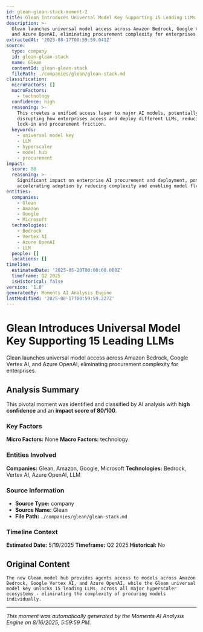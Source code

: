 ```yaml
---
id: glean-glean-stack-moment-2
title: Glean Introduces Universal Model Key Supporting 15 Leading LLMs
description: >-
  Glean launches universal model access across Amazon Bedrock, Google Vertex AI,
  and Azure OpenAI, eliminating procurement complexity for enterprises.
extractedAt: '2025-08-17T00:59:59.041Z'
source:
  type: company
  id: glean-glean-stack
  name: Glean
  contentId: glean-glean-stack
  filePath: ./companies/glean/glean-stack.md
classification:
  microFactors: []
  macroFactors:
    - technology
  confidence: high
  reasoning: >-
    This creates a unified access layer to major AI models, potentially
    disrupting how enterprises access and deploy different LLMs, reducing vendor
    lock-in and procurement friction.
  keywords:
    - universal model key
    - LLM
    - hyperscaler
    - model hub
    - procurement
impact:
  score: 80
  reasoning: >-
    Significant impact on enterprise AI procurement and deployment, potentially
    accelerating adoption by reducing complexity and enabling model flexibility.
entities:
  companies:
    - Glean
    - Amazon
    - Google
    - Microsoft
  technologies:
    - Bedrock
    - Vertex AI
    - Azure OpenAI
    - LLM
  people: []
  locations: []
timeline:
  estimatedDate: '2025-05-20T00:00:00.000Z'
  timeframe: Q2 2025
  isHistorical: false
version: '1.0'
generatedBy: Moments AI Analysis Engine
lastModified: '2025-08-17T00:59:59.227Z'
---
```

# Glean Introduces Universal Model Key Supporting 15 Leading LLMs

Glean launches universal model access across Amazon Bedrock, Google Vertex AI, and Azure OpenAI, eliminating procurement complexity for enterprises.

## Analysis Summary

This pivotal moment was identified and classified by AI analysis with **high confidence** and an **impact score of 80/100**.

### Key Factors

**Micro Factors:** None
**Macro Factors:** technology

### Entities Involved

**Companies:** Glean, Amazon, Google, Microsoft
**Technologies:** Bedrock, Vertex AI, Azure OpenAI, LLM



### Source Information

- **Source Type:** company
- **Source Name:** Glean
- **File Path:** `./companies/glean/glean-stack.md`

### Timeline Context

**Estimated Date:** 5/19/2025
**Timeframe:** Q2 2025
**Historical:** No

## Original Content

```
The new Glean model hub provides agents access to models across Amazon Bedrock, Google Vertex AI, and Azure OpenAI, while the Glean universal model key unlocks 15 leading LLMs, across all major hyperscaler ecosystems - eliminating the complexity of procuring models individually.
```

---

*This moment was automatically generated by the Moments AI Analysis Engine on 8/16/2025, 5:59:59 PM.*
